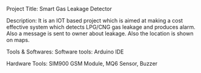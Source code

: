 Project Title: Smart Gas Leakage Detector

Description: It is an IOT based project which is aimed at making a cost effective system which detects LPG/CNG gas leakage and produces alarm. Also a message is sent to owner about leakage. Also the location is shown on maps.

Tools & Softwares:
Software tools:
Arduino IDE 

Hardware Tools: SIM900 GSM Module, MQ6 Sensor, Buzzer
